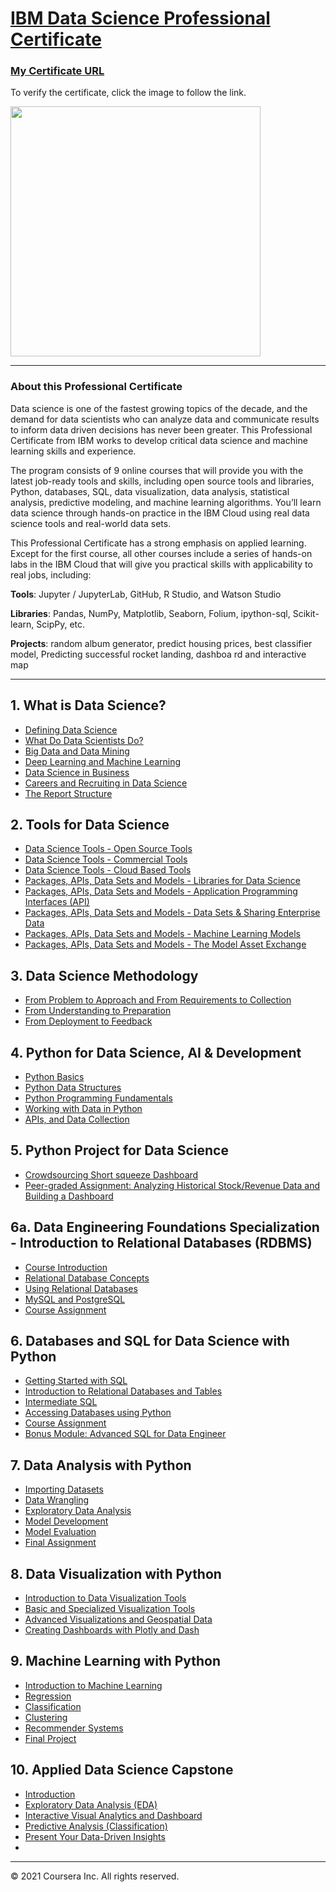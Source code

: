 # [IBM Data Science Professional Certificate](https://www.coursera.org/professional-certificates/ibm-data-science)

### [My Certificate URL](https://www.coursera.org/account/accomplishments/)
To verify the certificate, click the image to follow the link.
<p>
  <a href="https://coursera.org/share/e2f64ecd189edd6f17e2ad9a40466335"><img src="[Data_Science_Certificate_Coursera_IBM_5GAMZ6HE83C4.pdf](https://www.coursera.org/account/accomplishments/specialization/certificate/5GAMZ6HE83C4)" height="400"></a>

---

### About this Professional Certificate

Data science is one of the fastest growing topics of the decade, and the demand for data scientists who can analyze data and communicate results to inform data driven decisions has never been greater. This Professional Certificate from IBM works to develop critical data science and machine learning skills and experience.  

The program consists of 9 online courses that will provide you with the latest job-ready tools and skills, including open source tools and libraries, Python, databases, SQL, data visualization, data analysis, statistical analysis, predictive modeling, and machine learning algorithms. You’ll learn data science through hands-on practice in the IBM Cloud using real data science tools and real-world data sets.

This Professional Certificate has a strong emphasis on applied learning. Except for the first course, all other courses include a series of hands-on labs in the IBM Cloud that will give you practical skills with applicability to real jobs, including: 

**Tools**: Jupyter / JupyterLab, GitHub, R Studio, and Watson Studio 

**Libraries**: Pandas, NumPy, Matplotlib, Seaborn, Folium, ipython-sql, Scikit-learn, ScipPy, etc. 

**Projects**: random album generator, predict housing prices, best classifier model, Predicting successful rocket landing, dashboa rd and interactive map

---

## 1. What is Data Science?
- [Defining Data Science](https://github.com/brendensong/IBM-Data-Science-Professional-Certificate/wiki/1.1.1.Defining-Data-Science)
- [What Do Data Scientists Do?](https://github.com/brendensong/IBM-Data-Science-Professional-Certificate/wiki/1.1.2.What-Do-Data-Scientists-Do%3F)
- [Big Data and Data Mining](https://github.com/brendensong/IBM-Data-Science-Professional-Certificate/wiki/1.2.1.Big-Data-and-Data-Mining)
- [Deep Learning and Machine Learning](https://github.com/brendensong/IBM-Data-Science-Professional-Certificate/wiki/1.2.2.Deep-Learning-and-Machine-Learning)
- [Data Science in Business](https://github.com/brendensong/IBM-Data-Science-Professional-Certificate/wiki/1.3.1.Data-Science-in-Business)
- [Careers and Recruiting in Data Science](https://github.com/brendensong/IBM-Data-Science-Professional-Certificate/wiki/1.3.2.Careers-and-Recruiting-in-Data-Science)
- [The Report Structure](https://github.com/brendensong/IBM-Data-Science-Professional-Certificate/wiki/1.3.3.The-Report-Structure)

## 2. Tools for Data Science
- [Data Science Tools - Open Source Tools](https://github.com/brendensong/IBM-Data-Science-Professional-Certificate/wiki/2.1.2.1.Data-Science-Tools_Open-Source-Tools)
- [Data Science Tools - Commercial Tools](https://github.com/brendensong/IBM-Data-Science-Professional-Certificate/wiki/2.1.2.2.Data-Science-Tools_Commercial-Tools)
- [Data Science Tools - Cloud Based Tools](https://github.com/brendensong/IBM-Data-Science-Professional-Certificate/wiki/2.1.2.3.Data-Science-Tools_Cloud-Based-Tools)
- [Packages, APIs, Data Sets and Models - Libraries for Data Science](https://github.com/brendensong/IBM-Data-Science-Professional-Certificate/wiki/2.1.3.1.Libraries-for-Data-Science)
- [Packages, APIs, Data Sets and Models - Application Programming Interfaces (API)](https://github.com/brendensong/IBM-Data-Science-Professional-Certificate/wiki/2.1.3.2.Application-Programming-Interfaces)
- [Packages, APIs, Data Sets and Models - Data Sets & Sharing Enterprise Data](https://github.com/brendensong/IBM-Data-Science-Professional-Certificate/wiki/2.1.3.3.Data-Sets-&-Sharing-Enterprise-Data)
- [Packages, APIs, Data Sets and Models - Machine Learning Models](https://github.com/brendensong/IBM-Data-Science-Professional-Certificate/wiki/2.1.3.4.Machine-Learning-Models)
- [Packages, APIs, Data Sets and Models - The Model Asset Exchange](https://github.com/brendensong/IBM-Data-Science-Professional-Certificate/wiki/2.1.3.5.The-Model-Asset-Exchange)

## 3. Data Science Methodology
- [From Problem to Approach and From Requirements to Collection](https://github.com/brendensong/IBM-Data-Science-Professional-Certificate/wiki/3.1.From-Problem-to-Approach-and-From-Requirements-to-Collection)
- [From Understanding to Preparation](https://github.com/brendensong/IBM-Data-Science-Professional-Certificate/wiki/3.2.From-Understanding-to-Preparation)
- [From Deployment to Feedback](https://github.com/brendensong/IBM-Data-Science-Professional-Certificate/wiki/3.3.From-Deployment-to-Feedback)

## 4. Python for Data Science, AI & Development
- [Python Basics](https://github.com/brendensong/IBM-Data-Science-Professional-Certificate/wiki/4.1.Python-Basics)
- [Python Data Structures](https://github.com/brendensong/IBM-Data-Science-Professional-Certificate/wiki/4.2.Python-Data-Structures)
- [Python Programming Fundamentals](https://github.com/brendensong/IBM-Data-Science-Professional-Certificate/wiki/4.3.Python-Programming-Fundamentals)
- [Working with Data in Python](https://github.com/brendensong/IBM-Data-Science-Professional-Certificate/wiki/4.4.Working-with-Data-in-Python)
- [APIs, and Data Collection](https://github.com/brendensong/IBM-Data-Science-Professional-Certificate/wiki/4.5.APIs,-and-Data-Collection)

## 5. Python Project for Data Science
- [Crowdsourcing Short squeeze Dashboard](https://github.com/brendensong/IBM-Data-Science-Professional-Certificate/wiki/5.1.Crowdsourcing-Short-squeeze-Dashboard)
- [Peer-graded Assignment: Analyzing Historical Stock/Revenue Data and Building a Dashboard](https://github.com/brendensong/IBM-Data-Science-Professional-Certificate/wiki/5.2.Peer-graded-Assignment-Analyzing-Historical-Stock-Revenue-Data-and-Building-a-Dashboard)

## 6a. Data Engineering Foundations Specialization - Introduction to Relational Databases (RDBMS)
- [Course Introduction](https://github.com/brendensong/IBM-Data-Science-Professional-Certificate/wiki/DEFS.4.0.Course-Introduction)
- [Relational Database Concepts](https://github.com/brendensong/IBM-Data-Science-Professional-Certificate/wiki/DEFS.4.1.Relational-Database-Concepts)
- [Using Relational Databases](https://github.com/brendensong/IBM-Data-Science-Professional-Certificate/wiki/DEFS.4.2.Using-Relational-Databases)
- [MySQL and PostgreSQL](https://github.com/brendensong/IBM-Data-Science-Professional-Certificate/wiki/DEFS.4.3.MySQL-and-PostgreSQL)
- [Course Assignment](https://github.com/brendensong/IBM-Data-Science-Professional-Certificate/wiki/DEFS.4.4.Course-Assignment)

## 6. Databases and SQL for Data Science with Python
- [Getting Started with SQL](https://github.com/brendensong/IBM-Data-Science-Professional-Certificate/wiki/6.1.Getting-Started-with-SQL)
- [Introduction to Relational Databases and Tables](https://github.com/brendensong/IBM-Data-Science-Professional-Certificate/wiki/6.2.Introduction-to-Relational-Databases-and-Tables)
- [Intermediate SQL](https://github.com/brendensong/IBM-Data-Science-Professional-Certificate/wiki/6.3.Intermediate-SQL)
- [Accessing Databases using Python](https://github.com/brendensong/IBM-Data-Science-Professional-Certificate/wiki/6.4.Accessing-Databases-using-Python)
- [Course Assignment](https://github.com/brendensong/IBM-Data-Science-Professional-Certificate/wiki/6.5.Course-Assignment)
- [Bonus Module: Advanced SQL for Data Engineer](https://github.com/brendensong/IBM-Data-Science-Professional-Certificate/wiki/6.6.Bonus-Module:-Advanced-SQL-for-Data-Engineer)

## 7. Data Analysis with Python
- [Importing Datasets](https://github.com/brendensong/IBM-Data-Science-Professional-Certificate/wiki/7.1.Importing-Datasets/_edit)
- [Data Wrangling](https://github.com/brendensong/IBM-Data-Science-Professional-Certificate/wiki/7.2.Data-Wrangling)
- [Exploratory Data Analysis](https://github.com/brendensong/IBM-Data-Science-Professional-Certificate/wiki/7.3.Exploratory-Data-Analysis/_edit)
- [Model Development](https://github.com/brendensong/IBM-Data-Science-Professional-Certificate/wiki/7.4.Model-Development)
- [Model Evaluation](https://github.com/brendensong/IBM-Data-Science-Professional-Certificate/wiki/7.5.Model-Evaluation)
- [Final Assignment](https://github.com/brendensong/IBM-Data-Science-Professional-Certificate/wiki/7.6.Final-Assignment)

## 8. Data Visualization with Python
- [Introduction to Data Visualization Tools](https://github.com/brendensong/IBM-Data-Science-Professional-Certificate/wiki/8.1.Introduction-to-Data-Visualization-Tools/_edit)
- [Basic and Specialized Visualization Tools](https://github.com/brendensong/IBM-Data-Science-Professional-Certificate/wiki/8.2.Basic-and-Specialized-Visualization-Tools)
- [Advanced Visualizations and Geospatial Data](https://github.com/brendensong/IBM-Data-Science-Professional-Certificate/wiki/8.3.Advanced-Visualizations-and-Geospatial-Data)
- [Creating Dashboards with Plotly and Dash](https://github.com/brendensong/IBM-Data-Science-Professional-Certificate/wiki/8.4.Creating-Dashboards-with-Plotly-and-Dash)

## 9. Machine Learning with Python
- [Introduction to Machine Learning](https://github.com/brendensong/IBM-Data-Science-Professional-Certificate/wiki/9.1.Introduction-to-Machine-Learning)
- [Regression](https://github.com/brendensong/IBM-Data-Science-Professional-Certificate/wiki/9.2.Regression)
- [Classification](https://github.com/brendensong/IBM-Data-Science-Professional-Certificate/wiki/9.3.Classification)
- [Clustering](https://github.com/brendensong/IBM-Data-Science-Professional-Certificate/wiki/9.4.Clustering)
- [Recommender Systems](https://github.com/brendensong/IBM-Data-Science-Professional-Certificate/wiki/9.5.Recommender-Systems)
- [Final Project](https://github.com/brendensong/IBM-Data-Science-Professional-Certificate/wiki/9.6.Final-Project)

## 10. Applied Data Science Capstone
- [Introduction](https://github.com/brendensong/IBM-Data-Science-Professional-Certificate/wiki/10.1.Introduction)
- [Exploratory Data Analysis (EDA)](https://github.com/brendensong/IBM-Data-Science-Professional-Certificate/wiki/10.2.Exploratory-Data-Analysis-(EDA))
- [Interactive Visual Analytics and Dashboard](https://github.com/brendensong/IBM-Data-Science-Professional-Certificate/wiki/10.3.Interactive-Visual-Analytics-and-Dashboard)
- [Predictive Analysis (Classification)](https://github.com/brendensong/IBM-Data-Science-Professional-Certificate/wiki/10.4.Predictive-Analysis-(Classification))
- [Present Your Data-Driven Insights](https://github.com/brendensong/IBM-Data-Science-Professional-Certificate/wiki/10.5.Present-Your-Data-Driven-Insights)
- 
---

© 2021 Coursera Inc. All rights reserved.
